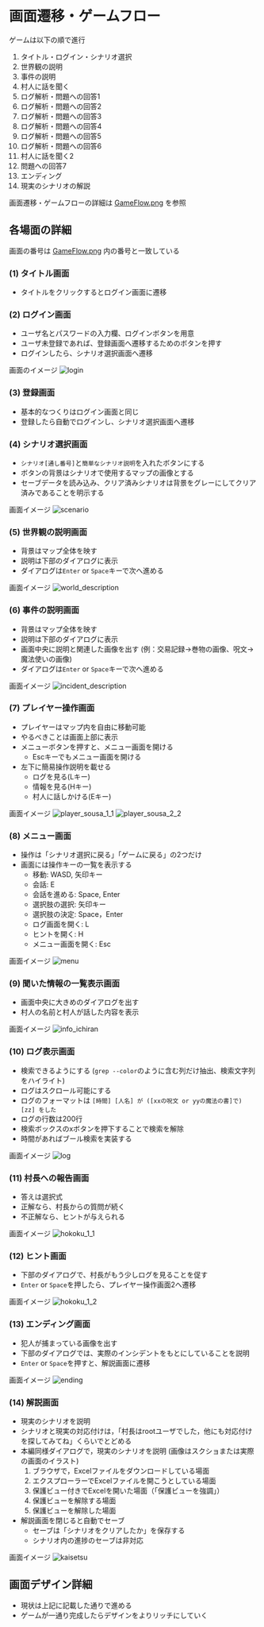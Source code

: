 ﻿# 画面遷移・ゲームフロー

ゲームは以下の順で進行
1. タイトル・ログイン・シナリオ選択
2. 世界観の説明
3. 事件の説明
4. 村人に話を聞く
5. ログ解析・問題への回答1
6. ログ解析・問題への回答2
7. ログ解析・問題への回答3
8. ログ解析・問題への回答4
9. ログ解析・問題への回答5
10. ログ解析・問題への回答6
11. 村人に話を聞く2
12. 問題への回答7
13. エンディング
14. 現実のシナリオの解説

画面遷移・ゲームフローの詳細は [GameFlow.png](GameFlow.png) を参照

## 各場面の詳細

画面の番号は [GameFlow.png](GameFlow.png) 内の番号と一致している

### (1) タイトル画面
- タイトルをクリックするとログイン画面に遷移

### (2) ログイン画面
- ユーザ名とパスワードの入力欄、ログインボタンを用意
- ユーザ未登録であれば、登録画面へ遷移するためのボタンを押す
- ログインしたら、シナリオ選択画面へ遷移

画面のイメージ
![login](img/login.png)

### (3) 登録画面
- 基本的なつくりはログイン画面と同じ
- 登録したら自動でログインし、シナリオ選択画面へ遷移

### (4) シナリオ選択画面
- `シナリオ[通し番号]`と`簡単なシナリオ説明`を入れたボタンにする
- ボタンの背景はシナリオで使用するマップの画像とする
- セーブデータを読み込み、クリア済みシナリオは背景をグレーにしてクリア済みであることを明示する

画面イメージ
![scenario](img/scenario.png)

### (5) 世界観の説明画面
- 背景はマップ全体を映す
- 説明は下部のダイアログに表示
- ダイアログは`Enter` or `Space`キーで次へ進める

画面イメージ
![world_description](img/world_description.png)

### (6) 事件の説明画面
- 背景はマップ全体を映す
- 説明は下部のダイアログに表示
- 画面中央に説明と関連した画像を出す (例：交易記録→巻物の画像、呪文→魔法使いの画像)
- ダイアログは`Enter` or `Space`キーで次へ進める

画面イメージ
![incident_description](img/incident_description.png)

### (7) プレイヤー操作画面
- プレイヤーはマップ内を自由に移動可能
- やるべきことは画面上部に表示
- メニューボタンを押すと、メニュー画面を開ける
  - Escキーでもメニュー画面を開ける
- 左下に簡易操作説明を載せる
  - ログを見る(Lキー)
  - 情報を見る(Hキー)
  - 村人に話しかける(Eキー)

画面イメージ
![player_sousa_1_1](img/player_sousa_1_1.png)
![player_sousa_2_2](img/player_sousa_2_2.png)

### (8) メニュー画面
- 操作は「シナリオ選択に戻る」「ゲームに戻る」の2つだけ
- 画面には操作キーの一覧を表示する
  - 移動: WASD, 矢印キー
  - 会話: E
  - 会話を進める: Space, Enter
  - 選択肢の選択: 矢印キー
  - 選択肢の決定: Space，Enter
  - ログ画面を開く: L
  - ヒントを開く: H
  - メニュー画面を開く: Esc

画面イメージ
![menu](img/menu.png)

### (9) 聞いた情報の一覧表示画面
- 画面中央に大きめのダイアログを出す
- 村人の名前と村人が話した内容を表示

画面イメージ
![info_ichiran](img/info_ichiran.png)

### (10) ログ表示画面
- 検索できるようにする (`grep --color`のように含む列だけ抽出、検索文字列をハイライト)
- ログはスクロール可能にする
- ログのフォーマットは `[時間] [人名] が ([xxの呪文 or yyの魔法の書]で) [zz] をした`
- ログの行数は200行
- 検索ボックスのxボタンを押下することで検索を解除
- 時間があればブール検索を実装する

画面イメージ
![log](img/log.png)

### (11) 村長への報告画面
- 答えは選択式
- 正解なら、村長からの質問が続く
- 不正解なら、ヒントが与えられる

画面イメージ
![hokoku_1_1](img/hokoku_1_1.png)

### (12) ヒント画面
- 下部のダイアログで、村長がもう少しログを見ることを促す
- `Enter` or `Space`を押したら、プレイヤー操作画面2へ遷移

画面イメージ
![hokoku_1_2](img/hokoku_1_2.png)

### (13) エンディング画面
- 犯人が捕まっている画像を出す
- 下部のダイアログでは、実際のインシデントをもとにしていることを説明
- `Enter` or `Space`を押すと、解説画面に遷移

画面イメージ
![ending](img/ending.png)

### (14) 解説画面
- 現実のシナリオを説明
- シナリオと現実の対応付けは，「村長はrootユーザでした，他にも対応付けを探してみてね」くらいでとどめる
- 本編同様ダイアログで，現実のシナリオを説明 (画像はスクショまたは実際の画面のイラスト)
  1. ブラウザで，Excelファイルをダウンロードしている場面
  2. エクスプローラーでExcelファイルを開こうとしている場面
  3. 保護ビュー付きでExcelを開いた場面（「保護ビューを強調」）
  4. 保護ビューを解除する場面
  5. 保護ビューを解除した場面
- 解説画面を閉じると自動でセーブ
  - セーブは「シナリオをクリアしたか」を保存する
  - シナリオ内の進捗のセーブは非対応

画面イメージ
![kaisetsu](img/kaisetsu.png)

## 画面デザイン詳細
- 現状は上記に記載した通りで進める
- ゲームが一通り完成したらデザインをよりリッチにしていく